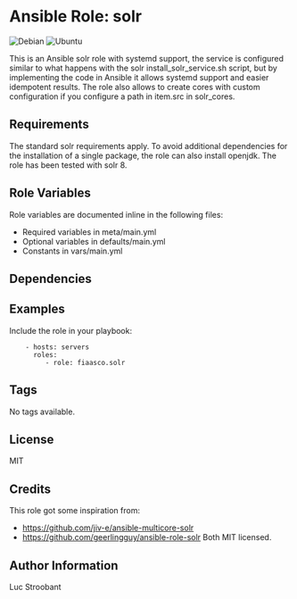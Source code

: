 # Ansible Role: solr

![Debian](https://github.com/fiaasco/solr/actions/workflows/debian.yml/badge.svg)
![Ubuntu](https://github.com/fiaasco/solr/actions/workflows/ubuntu.yml/badge.svg)

This is an Ansible solr role with systemd support, the service is configured similar to what happens with the solr install\_solr\_service.sh script, but by implementing the code in Ansible it allows systemd support and easier idempotent results.
The role also allows to create cores with custom configuration if you configure a path in item.src in solr\_cores.

## Requirements

The standard solr requirements apply. To avoid additional dependencies for the installation of a single package, the role can also install openjdk.
The role has been tested with solr 8.

## Role Variables


Role variables are documented inline in the following files:
- Required variables in meta/main.yml
- Optional variables in defaults/main.yml
- Constants in vars/main.yml


## Dependencies


## Examples

Include the role in your playbook:

```
    - hosts: servers
      roles:
         - role: fiaasco.solr
```

## Tags

No tags available.

## License

MIT

## Credits

This role got some inspiration from:
* https://github.com/jiv-e/ansible-multicore-solr
* https://github.com/geerlingguy/ansible-role-solr
Both MIT licensed.


## Author Information

Luc Stroobant
